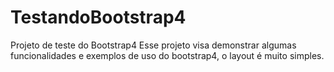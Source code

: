 # TestandoBootstrap4
Projeto de teste do Bootstrap4
Esse projeto visa demonstrar algumas funcionalidades e exemplos de uso do bootstrap4, o layout é muito simples.
